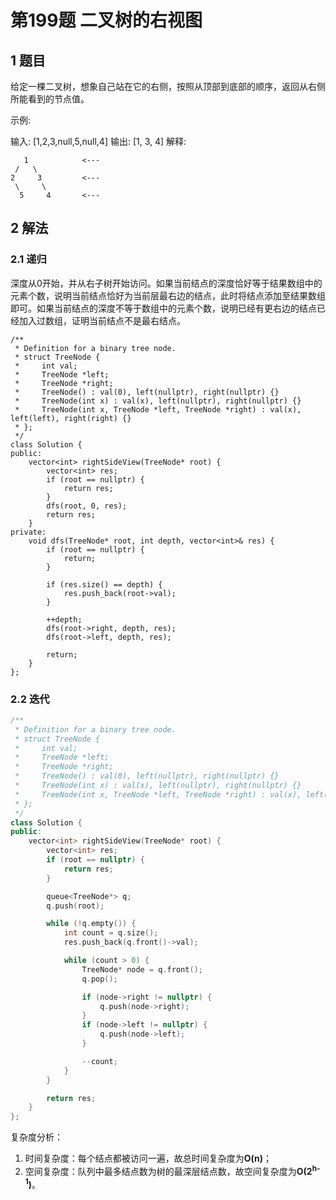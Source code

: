 # 第199题 二叉树的右视图

## 1 题目

给定一棵二叉树，想象自己站在它的右侧，按照从顶部到底部的顺序，返回从右侧所能看到的节点值。

示例:

输入: [1,2,3,null,5,null,4]
输出: [1, 3, 4]
解释:

```
   1            <---
 /   \
2     3         <---
 \     \
  5     4       <---
```

## 2 解法

### 2.1 递归

深度从0开始，并从右子树开始访问。如果当前结点的深度恰好等于结果数组中的元素个数，说明当前结点恰好为当前层最右边的结点，此时将结点添加至结果数组即可。如果当前结点的深度不等于数组中的元素个数，说明已经有更右边的结点已经加入过数组，证明当前结点不是最右结点。

```
/**
 * Definition for a binary tree node.
 * struct TreeNode {
 *     int val;
 *     TreeNode *left;
 *     TreeNode *right;
 *     TreeNode() : val(0), left(nullptr), right(nullptr) {}
 *     TreeNode(int x) : val(x), left(nullptr), right(nullptr) {}
 *     TreeNode(int x, TreeNode *left, TreeNode *right) : val(x), left(left), right(right) {}
 * };
 */
class Solution {
public:
    vector<int> rightSideView(TreeNode* root) {
        vector<int> res;
        if (root == nullptr) {
            return res;
        }
        dfs(root, 0, res);
        return res;
    }
private:
    void dfs(TreeNode* root, int depth, vector<int>& res) {
        if (root == nullptr) {
            return;
        }

        if (res.size() == depth) {
            res.push_back(root->val);
        }

        ++depth;
        dfs(root->right, depth, res);
        dfs(root->left, depth, res);

        return;
    }
};
```

### 2.2 迭代

```c++
/**
 * Definition for a binary tree node.
 * struct TreeNode {
 *     int val;
 *     TreeNode *left;
 *     TreeNode *right;
 *     TreeNode() : val(0), left(nullptr), right(nullptr) {}
 *     TreeNode(int x) : val(x), left(nullptr), right(nullptr) {}
 *     TreeNode(int x, TreeNode *left, TreeNode *right) : val(x), left(left), right(right) {}
 * };
 */
class Solution {
public:
    vector<int> rightSideView(TreeNode* root) {
        vector<int> res;
        if (root == nullptr) {
            return res;
        }

        queue<TreeNode*> q;
        q.push(root);

        while (!q.empty()) {
            int count = q.size();
            res.push_back(q.front()->val);

            while (count > 0) {
                TreeNode* node = q.front();
                q.pop();

                if (node->right != nullptr) {
                    q.push(node->right);
                }
                if (node->left != nullptr) {
                    q.push(node->left);
                }

                --count;
            }
        }

        return res;
    }
};
```

复杂度分析：

1. 时间复杂度：每个结点都被访问一遍，故总时间复杂度为**O(n)**；
2. 空间复杂度：队列中最多结点数为树的最深层结点数，故空间复杂度为**O(2<sup>h-1</sup>)**。



